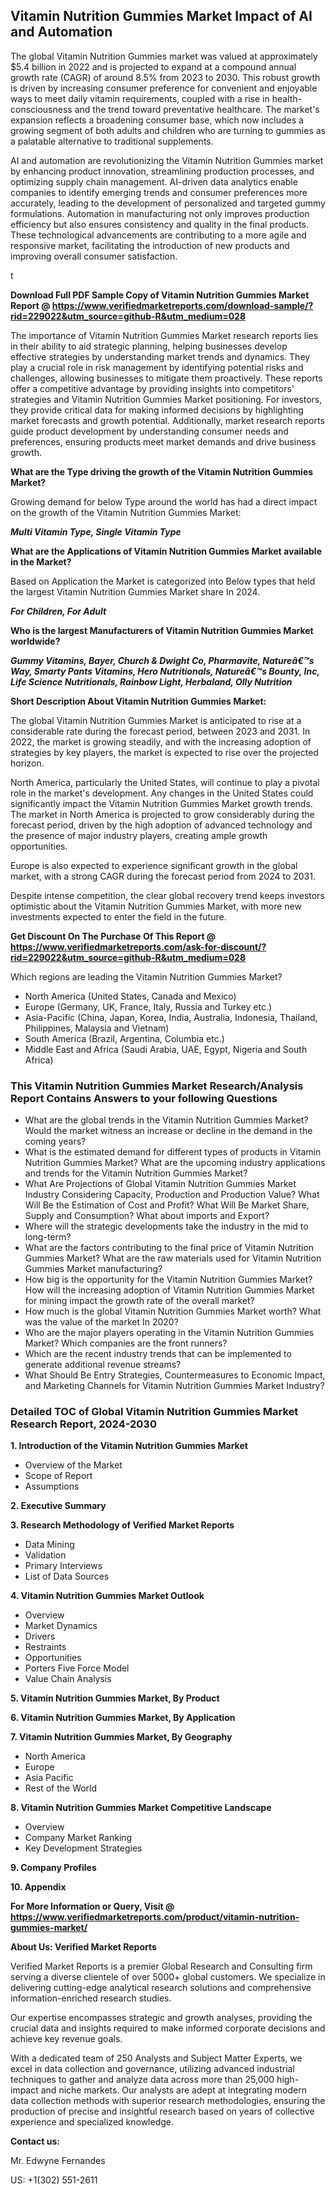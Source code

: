 <h2>Vitamin Nutrition Gummies Market Impact of AI and Automation</h2><p>The global Vitamin Nutrition Gummies market was valued at approximately $5.4 billion in 2022 and is projected to expand at a compound annual growth rate (CAGR) of around 8.5% from 2023 to 2030. This robust growth is driven by increasing consumer preference for convenient and enjoyable ways to meet daily vitamin requirements, coupled with a rise in health-consciousness and the trend toward preventative healthcare. The market's expansion reflects a broadening consumer base, which now includes a growing segment of both adults and children who are turning to gummies as a palatable alternative to traditional supplements.</p><p>AI and automation are revolutionizing the Vitamin Nutrition Gummies market by enhancing product innovation, streamlining production processes, and optimizing supply chain management. AI-driven data analytics enable companies to identify emerging trends and consumer preferences more accurately, leading to the development of personalized and targeted gummy formulations. Automation in manufacturing not only improves production efficiency but also ensures consistency and quality in the final products. These technological advancements are contributing to a more agile and responsive market, facilitating the introduction of new products and improving overall consumer satisfaction.</p>t</p><p id="" class=""><strong>Download Full PDF Sample Copy of Vitamin Nutrition Gummies Market Report @ <a href="https://www.verifiedmarketreports.com/download-sample/?rid=229022&utm_source=github-R&utm_medium=028" target="_blank">https://www.verifiedmarketreports.com/download-sample/?rid=229022&utm_source=github-R&utm_medium=028</a></strong></p><p>The importance of&nbsp;Vitamin Nutrition Gummies Market research reports lies in their ability to aid strategic planning, helping businesses develop effective strategies by understanding market trends and dynamics. They play a crucial role in risk management by identifying potential risks and challenges, allowing businesses to mitigate them proactively. These reports offer a competitive advantage by providing insights into competitors' strategies and Vitamin Nutrition Gummies Market positioning. For investors, they provide critical data for making informed decisions by highlighting market forecasts and growth potential. Additionally, market research reports guide product development by understanding consumer needs and preferences, ensuring products meet market demands and drive business growth.</p><p><strong>What are the&nbsp;Type driving the growth of the Vitamin Nutrition Gummies Market?</strong></p><p id="" class="">Growing demand for below Type around the world has had a direct impact on the growth of the Vitamin Nutrition Gummies Market:</p><em><strong>Multi Vitamin Type, Single Vitamin Type</strong></em></p><strong>What are the&nbsp;Applications&nbsp;of Vitamin Nutrition Gummies Market available in the Market?</strong></p><p id="" class="">Based on Application the Market is categorized into Below types that held the largest Vitamin Nutrition Gummies Market share In 2024.</p><em><strong>For Children, For Adult</strong></em></p><strong>Who is the largest Manufacturers of Vitamin Nutrition Gummies Market worldwide?</strong></p><p><em><strong>Gummy Vitamins, Bayer, Church & Dwight Co, Pharmavite, Natureâ€™s Way, Smarty Pants Vitamins, Hero Nutritionals, Natureâ€™s Bounty, Inc, Life Science Nutritionals, Rainbow Light, Herbaland, Olly Nutrition</strong></em></p><p id="" class=""><strong>Short Description About Vitamin Nutrition Gummies Market:</strong></p><p>The global Vitamin Nutrition Gummies Market is anticipated to rise at a considerable rate during the forecast period, between 2023 and 2031. In 2022, the market is growing steadily, and with the increasing adoption of strategies by key players, the market is expected to rise over the projected horizon.</p><p>North America, particularly the United States, will continue to play a pivotal role in the market's development. Any changes in the United States could significantly impact the Vitamin Nutrition Gummies Market growth trends. The market in North America is projected to grow considerably during the forecast period, driven by the high adoption of advanced technology and the presence of major industry players, creating ample growth opportunities.</p><p>Europe is also expected to experience significant growth in the global market, with a strong CAGR during the forecast period from 2024 to 2031.</p><p>Despite intense competition, the clear global recovery trend keeps investors optimistic about the Vitamin Nutrition Gummies Market, with more new investments expected to enter the field in the future.</p><p id="" class=""><strong>Get Discount On The Purchase Of This Report @ <a href="https://www.verifiedmarketreports.com/ask-for-discount/?rid=229022&utm_source=github-R&utm_medium=028" target="_blank">https://www.verifiedmarketreports.com/ask-for-discount/?rid=229022&utm_source=github-R&utm_medium=028</a></strong></p>Which regions are leading the Vitamin Nutrition Gummies Market?</p><ul><li>North America (United States, Canada and Mexico)</li><li>Europe (Germany, UK, France, Italy, Russia and Turkey etc.)</li><li>Asia-Pacific (China, Japan, Korea, India, Australia, Indonesia, Thailand, Philippines, Malaysia and Vietnam)</li><li>South America (Brazil, Argentina, Columbia etc.)</li><li>Middle East and Africa (Saudi Arabia, UAE, Egypt, Nigeria and South Africa)</li></ul><h3 id="" class="">This Vitamin Nutrition Gummies Market Research/Analysis Report Contains Answers to your following Questions</h3><ul><li>What are the global trends in the Vitamin Nutrition Gummies Market? Would the market witness an increase or decline in the demand in the coming years?</li><li>What is the estimated demand for different types of products in Vitamin Nutrition Gummies Market? What are the upcoming industry applications and trends for the Vitamin Nutrition Gummies Market?</li><li>What Are Projections of Global Vitamin Nutrition Gummies Market Industry Considering Capacity, Production and Production Value? What Will Be the Estimation of Cost and Profit? What Will Be Market Share, Supply and Consumption? What about imports and Export?</li><li>Where will the strategic developments take the industry in the mid to long-term?</li><li>What are the factors contributing to the final price of Vitamin Nutrition Gummies Market? What are the raw materials used for Vitamin Nutrition Gummies Market manufacturing?</li><li>How big is the opportunity for the Vitamin Nutrition Gummies Market? How will the increasing adoption of Vitamin Nutrition Gummies Market for mining impact the growth rate of the overall market?</li><li>How much is the global Vitamin Nutrition Gummies Market worth? What was the value of the market In 2020?</li><li>Who are the major players operating in the Vitamin Nutrition Gummies Market? Which companies are the front runners?</li><li>Which are the recent industry trends that can be implemented to generate additional revenue streams?</li><li>What Should Be Entry Strategies, Countermeasures to Economic Impact, and Marketing Channels for Vitamin Nutrition Gummies Market Industry?</li></ul><h3 id="" class="">Detailed TOC of Global Vitamin Nutrition Gummies Market Research Report, 2024-2030</h3><p id="" class=""><strong>1. Introduction of the Vitamin Nutrition Gummies Market</strong></p><ul><li>Overview of the Market</li><li>Scope of Report</li><li>Assumptions</li></ul><p id="" class=""><strong>2. Executive Summary</strong></p><p id="" class=""><strong>3. Research Methodology of Verified Market Reports</strong></p><ul><li>Data Mining</li><li>Validation</li><li>Primary Interviews</li><li>List of Data Sources</li></ul><p id="" class=""><strong>4. Vitamin Nutrition Gummies Market Outlook</strong></p><ul><li>Overview</li><li>Market Dynamics</li><li>Drivers</li><li>Restraints</li><li>Opportunities</li><li>Porters Five Force Model</li><li>Value Chain Analysis</li></ul><p id="" class=""><strong>5. Vitamin Nutrition Gummies Market, By Product</strong></p><p id="" class=""><strong>6. Vitamin Nutrition Gummies Market, By Application</strong></p><p id="" class=""><strong>7. Vitamin Nutrition Gummies Market, By Geography</strong></p><ul><li>North America</li><li>Europe</li><li>Asia Pacific</li><li>Rest of the World</li></ul><p id="" class=""><strong>8. Vitamin Nutrition Gummies Market Competitive Landscape</strong></p><ul><li>Overview</li><li>Company Market Ranking</li><li>Key Development Strategies</li></ul><p id="" class=""><strong>9. Company Profiles</strong></p><p id="" class=""><strong>10. Appendix</strong></p><p id="" class=""><strong>For More Information or Query, Visit @ <a href="https://www.verifiedmarketreports.com/product/vitamin-nutrition-gummies-market/" target="_blank">https://www.verifiedmarketreports.com/product/vitamin-nutrition-gummies-market/</a></strong></p><p id="" class=""><strong>About Us: Verified Market Reports</strong></p><p id="" class="">Verified Market Reports is a premier Global Research and Consulting firm serving a diverse clientele of over 5000+ global customers. We specialize in delivering cutting-edge analytical research solutions and comprehensive information-enriched research studies.</p><p id="" class="">Our expertise encompasses strategic and growth analyses, providing the crucial data and insights required to make informed corporate decisions and achieve key revenue goals.</p><p id="" class="">With a dedicated team of 250 Analysts and Subject Matter Experts, we excel in data collection and governance, utilizing advanced industrial techniques to gather and analyze data across more than 25,000 high-impact and niche markets. Our analysts are adept at integrating modern data collection methods with superior research methodologies, ensuring the production of precise and insightful research based on years of collective experience and specialized knowledge.</p><p id="" class=""><strong>Contact us:</strong></p><p id="" class="">Mr. Edwyne Fernandes</p><p id="" class="">US: +1(302) 551-2611</p>